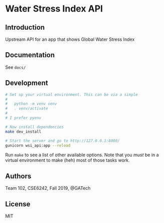 Water Stress Index API
=============================

Introduction
------------

Upstream API for an app that shows Global Water Stress Index

Documentation
-------------

See `docs/`

Development
-----------

```bash
# Set up your virtual environment. This can be via a simple
#
#   python -m venv venv
#   . venv/activate
#
# I prefer pyenv

# Now install dependencies
make dev_install

# Start the server and go to http://127.0.0.1:8000/
gunicorn wsi_api:app --reload

```
Run `make` to see a list of other available options. Note that you _must_ be in a virtual environment to make (heh) most of those tasks work.

Authors
-------

Team 102, CSE6242, Fall 2019, @GATech

License
-------

MIT
